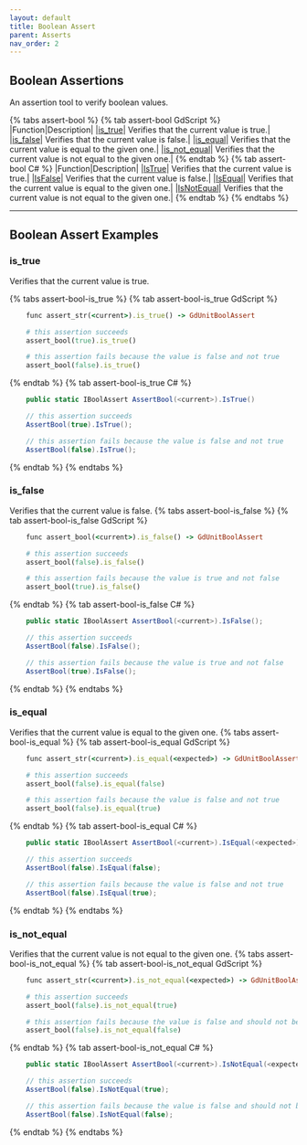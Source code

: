 ```yaml
---
layout: default
title: Boolean Assert
parent: Asserts
nav_order: 2
---
```


## Boolean Assertions

An assertion tool to verify boolean values.

{% tabs assert-bool %}
{% tab assert-bool GdScript %}
|Function|Description|
|[is_true](/gdUnit3/asserts/assert-bool/#is_true)| Verifies that the current value is true.|
|[is_false](/gdUnit3/asserts/assert-bool/#is_false)| Verifies that the current value is false.|
|[is_equal](/gdUnit3/asserts/assert-bool/#is_equal)| Verifies that the current value is equal to the given one.|
|[is_not_equal](/gdUnit3/asserts/assert-bool/#is_not_equal)| Verifies that the current value is not equal to the given one.|
{% endtab %}
{% tab assert-bool C# %}
|Function|Description|
|[IsTrue](/gdUnit3/asserts/assert-bool/#is_true)| Verifies that the current value is true.|
|[IsFalse](/gdUnit3/asserts/assert-bool/#is_false)| Verifies that the current value is false.|
|[IsEqual](/gdUnit3/asserts/assert-bool/#is_equal)| Verifies that the current value is equal to the given one.|
|[IsNotEqual](/gdUnit3/asserts/assert-bool/#is_not_equal)| Verifies that the current value is not equal to the given one.|
{% endtab %}
{% endtabs %}

---
## Boolean Assert Examples

### is_true
Verifies that the current value is true.

{% tabs assert-bool-is_true %}
{% tab assert-bool-is_true GdScript %}
```ruby
    func assert_str(<current>).is_true() -> GdUnitBoolAssert
```
```ruby
    # this assertion succeeds
    assert_bool(true).is_true()

    # this assertion fails because the value is false and not true
    assert_bool(false).is_true()
```
{% endtab %}
{% tab assert-bool-is_true C# %}
```cs
    public static IBoolAssert AssertBool(<current>).IsTrue()
```
```cs
    // this assertion succeeds
    AssertBool(true).IsTrue();

    // this assertion fails because the value is false and not true
    AssertBool(false).IsTrue();
```
{% endtab %}
{% endtabs %}

### is_false
Verifies that the current value is false.
{% tabs assert-bool-is_false %}
{% tab assert-bool-is_false GdScript %}
```ruby
    func assert_bool(<current>).is_false() -> GdUnitBoolAssert
```
```ruby
    # this assertion succeeds
    assert_bool(false).is_false()

    # this assertion fails because the value is true and not false
    assert_bool(true).is_false()
```
{% endtab %}
{% tab assert-bool-is_false C# %}
```cs
    public static IBoolAssert AssertBool(<current>).IsFalse();
```
```cs
    // this assertion succeeds
    AssertBool(false).IsFalse();

    // this assertion fails because the value is true and not false
    AssertBool(true).IsFalse();
```
{% endtab %}
{% endtabs %}


### is_equal
Verifies that the current value is equal to the given one.
{% tabs assert-bool-is_equal %}
{% tab assert-bool-is_equal GdScript %}
```ruby
    func assert_str(<current>).is_equal(<expected>) -> GdUnitBoolAssert
```
```ruby
    # this assertion succeeds
    assert_bool(false).is_equal(false)

    # this assertion fails because the value is false and not true
    assert_bool(false).is_equal(true)
```
{% endtab %}
{% tab assert-bool-is_equal C# %}
```cs
    public static IBoolAssert AssertBool(<current>).IsEqual(<expected>);
```
```cs
    // this assertion succeeds
    AssertBool(false).IsEqual(false);

    // this assertion fails because the value is false and not true
    AssertBool(false).IsEqual(true);
```
{% endtab %}
{% endtabs %}


### is_not_equal
Verifies that the current value is not equal to the given one.
{% tabs assert-bool-is_not_equal %}
{% tab assert-bool-is_not_equal GdScript %}
```ruby
    func assert_str(<current>).is_not_equal(<expected>) -> GdUnitBoolAssert
```
```ruby
    # this assertion succeeds
    assert_bool(false).is_not_equal(true)

    # this assertion fails because the value is false and should not be false
    assert_bool(false).is_not_equal(false)
```
{% endtab %}
{% tab assert-bool-is_not_equal C# %}
```cs
    public static IBoolAssert AssertBool(<current>).IsNotEqual(<expected>);
```
```cs
    // this assertion succeeds
    AssertBool(false).IsNotEqual(true);

    // this assertion fails because the value is false and should not be false
    AssertBool(false).IsNotEqual(false);
```
{% endtab %}
{% endtabs %}